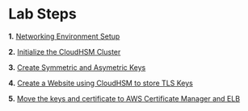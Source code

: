 # Lab Steps
__1.__ [Networking Environment Setup](networking_setup.md)

__2.__ [Initialize the CloudHSM Cluster](cluster_init.md)

__3.__ [Create Symmetric and Asymetric Keys](key_management.md)

__4.__ [Create a Website using CloudHSM to store TLS Keys](website.md)

__5.__ [Move the keys and certificate to AWS Certificate Manager and ELB](acm.md)
